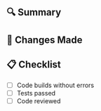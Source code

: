 ## 🔍 Summary
<!-- AI-generated summary will go here -->

## 🧪 Changes Made
<!-- Auto-listed changes or features -->

## 📋 Checklist
- [ ] Code builds without errors
- [ ] Tests passed
- [ ] Code reviewed
